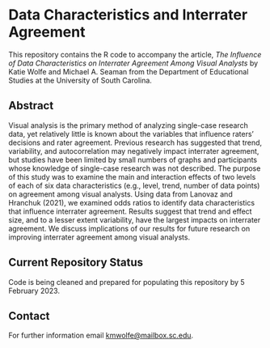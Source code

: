 # Data Characteristics and Interrater Agreement

This repository contains the R code to accompany the article, *The Influence of Data Characteristics on Interrater Agreement Among Visual Analysts* by Katie Wolfe and Michael A. Seaman from the Department of Educational Studies at the University of South Carolina.

## Abstract

Visual analysis is the primary method of analyzing single-case research data, yet relatively little is known about the variables that influence raters’ decisions and rater agreement. Previous research has suggested that trend, variability, and autocorrelation may negatively impact interrater agreement, but studies have been limited by small numbers of graphs and participants whose knowledge of single-case research was not described. The purpose of this study was to examine the main and interaction effects of two levels of each of six data characteristics (e.g., level, trend, number of data points) on agreement among visual analysts. Using data from Lanovaz and Hranchuk (2021), we examined odds ratios to identify data characteristics that influence interrater agreement. Results suggest that trend and effect size, and to a lesser extent variability, have the largest impacts on interrater agreement. We discuss implications of our results for future research on improving interrater agreement among visual analysts.

## Current Repository Status

Code is being cleaned and prepared for populating this repository by 5 February 2023.

## Contact

For further information email <a href="mailto:kmwolfe@mailbox.sc.edu">kmwolfe@mailbox.sc.edu</a>.
